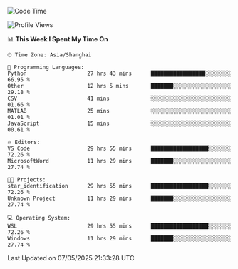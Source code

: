 <!--START_SECTION:waka-->
![Code Time](http://img.shields.io/badge/Code%20Time-2%2C776%20hrs%2031%20mins-blue)

![Profile Views](http://img.shields.io/badge/Profile%20Views-0-blue)

📊 **This Week I Spent My Time On** 

```text
🕑︎ Time Zone: Asia/Shanghai

💬 Programming Languages: 
Python                   27 hrs 43 mins      █████████████████░░░░░░░░   66.95 % 
Other                    12 hrs 5 mins       ███████░░░░░░░░░░░░░░░░░░   29.18 % 
CSV                      41 mins             ░░░░░░░░░░░░░░░░░░░░░░░░░   01.66 % 
MATLAB                   25 mins             ░░░░░░░░░░░░░░░░░░░░░░░░░   01.01 % 
JavaScript               15 mins             ░░░░░░░░░░░░░░░░░░░░░░░░░   00.61 % 

🔥 Editors: 
VS Code                  29 hrs 55 mins      ██████████████████░░░░░░░   72.26 % 
MicrosoftWord            11 hrs 29 mins      ███████░░░░░░░░░░░░░░░░░░   27.74 % 

🐱‍💻 Projects: 
star_identification      29 hrs 55 mins      ██████████████████░░░░░░░   72.26 % 
Unknown Project          11 hrs 29 mins      ███████░░░░░░░░░░░░░░░░░░   27.74 % 

💻 Operating System: 
WSL                      29 hrs 55 mins      ██████████████████░░░░░░░   72.26 % 
Windows                  11 hrs 29 mins      ███████░░░░░░░░░░░░░░░░░░   27.74 % 
```


 Last Updated on 07/05/2025 21:33:28 UTC
<!--END_SECTION:waka-->
